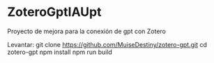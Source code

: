 # ZoteroGptIAUpt
Proyecto de mejora para la conexión de gpt con Zotero


Levantar:
git clone https://github.com/MuiseDestiny/zotero-gpt.git
cd zotero-gpt
npm install
npm run build

